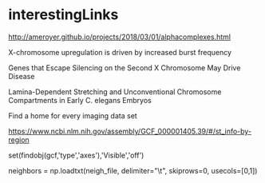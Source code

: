 # interestingLinks

http://ameroyer.github.io/projects/2018/03/01/alphacomplexes.html


X-chromosome upregulation is driven by increased burst frequency

Genes that Escape Silencing on the Second X Chromosome May Drive Disease

Lamina-Dependent Stretching and Unconventional Chromosome Compartments in Early C. elegans Embryos


Find a home for every imaging data set

https://www.ncbi.nlm.nih.gov/assembly/GCF_000001405.39/#/st_info-by-region

set(findobj(gcf,'type','axes'),'Visible','off')

neighbors = np.loadtxt(neigh_file, delimiter="\t", skiprows=0, usecols=[0,1])
